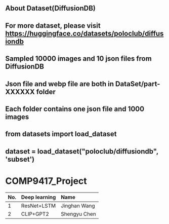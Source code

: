 ## About Dataset(DiffusionDB)
## For more dataset, please visit https://huggingface.co/datasets/poloclub/diffusiondb
## Sampled 10000 images and 10 json files from DiffusionDB
## Json file and webp file are both in DataSet/part-XXXXXX folder
## Each folder contains one json file and 1000 images

## from datasets import load_dataset
## dataset = load_dataset("poloclub/diffusiondb", 'subset')

# COMP9417_Project
No. | Deep learning | Name
| :----- | :----- | :----- 
1 | ResNet+LSTM | Jinghan Wang
2 | CLIP+GPT2 | Shengyu Chen
